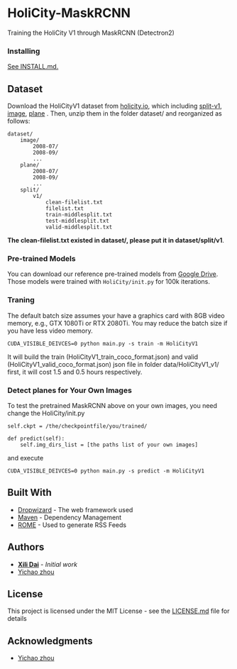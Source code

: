 # HoliCity-MaskRCNN

Training the HoliCity V1 through MaskRCNN (Detectron2)



### Installing


[See INSTALL.md.](https://github.com/facebookresearch/detectron2/blob/master/INSTALL.md)



## Dataset

Download the HoliCityV1 dataset from [holicity.io](https://people.eecs.berkeley.edu/~zyc/holicity/), 
which including [split-v1](https://drive.google.com/file/d/1Uypum27IGCxIn4JQkgWJoKhhEmh3x_WS/view), [image](https://drive.google.com/file/d/11-u2uUzBJeKDT3sGz0K-wHJtLXY4NzJD/view), [plane](https://drive.google.com/file/d/1Q3bAl66US_ZfJ_QcaSNoJ6AqnfNBqyd4/view) . 
Then, unzip them in the folder dataset/ and reorganized as follows:
```
dataset/
    image/
        2008-07/
        2008-09/
        ...
    plane/
        2008-07/
        2008-09/
        ...
    split/
        v1/
            clean-filelist.txt
            filelist.txt
            train-middlesplit.txt
            test-middlesplit.txt
            valid-middlesplit.txt
```
**The clean-filelist.txt existed in dataset/, please put it in dataset/split/v1**. 


### Pre-trained Models

You can download our reference pre-trained models from [Google Drive](https://drive.google.com/drive/folders/1GBvZ-V_Bzanwa_RFZjReTtd6cdeT0hCb?usp=sharing). 
Those models were trained with `HoliCity/init.py` for 100k iterations.

### Traning

The default batch size assumes your have a graphics card with 8GB video memory, e.g., GTX 1080Ti or RTX 2080Ti. 
You may reduce the batch size if you have less video memory.

```
CUDA_VISIBLE_DEIVCES=0 python main.py -s train -m HoliCityV1
```
It will build the train (HoliCityV1_train_coco_format.json) and valid (HoliCityV1_valid_coco_format.json) json file 
in folder data/HoliCityV1_v1/ first, it will cost 1.5 and 0.5 hours respectively.

### Detect planes for Your Own Images
To test the pretrained MaskRCNN above on your own images, you need change the HoliCity/init.py
```
self.ckpt = /the/checkpointfile/you/trained/

def predict(self):
    self.img_dirs_list = [the paths list of your own images]
``` 
 
and execute
```
CUDA_VISIBLE_DEIVCES=0 python main.py -s predict -m HoliCityV1
```


## Built With

* [Dropwizard](http://www.dropwizard.io/1.0.2/docs/) - The web framework used
* [Maven](https://maven.apache.org/) - Dependency Management
* [ROME](https://rometools.github.io/rome/) - Used to generate RSS Feeds


## Authors

* [**Xili Dai**](https://github.com/Delay-Xili) - *Initial work*
* [Yichao zhou](https://github.com/zhou13)

## License

This project is licensed under the MIT License - see the [LICENSE.md](LICENSE.md) file for details

## Acknowledgments

* [Yichao zhou](https://github.com/zhou13)


